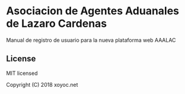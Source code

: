 # Asociacion de Agentes Aduanales de Lazaro Cardenas

Manual de registro de usuario para la nueva plataforma web AAALAC

## License

MIT licensed

Copyright (C) 2018 xoyoc.net
